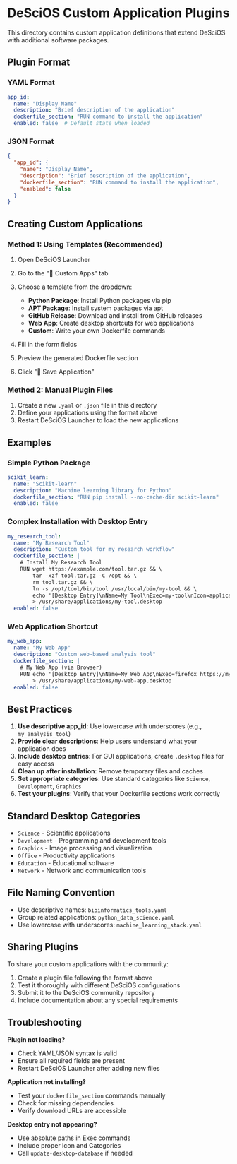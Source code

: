 # DeSciOS Custom Application Plugins

This directory contains custom application definitions that extend DeSciOS with additional software packages.

## Plugin Format

### YAML Format
```yaml
app_id:
  name: "Display Name"
  description: "Brief description of the application"
  dockerfile_section: "RUN command to install the application"
  enabled: false  # Default state when loaded
```

### JSON Format
```json
{
  "app_id": {
    "name": "Display Name",
    "description": "Brief description of the application",
    "dockerfile_section": "RUN command to install the application",
    "enabled": false
  }
}
```

## Creating Custom Applications

### Method 1: Using Templates (Recommended)

1. Open DeSciOS Launcher
2. Go to the "🧩 Custom Apps" tab
3. Choose a template from the dropdown:
   - **Python Package**: Install Python packages via pip
   - **APT Package**: Install system packages via apt
   - **GitHub Release**: Download and install from GitHub releases
   - **Web App**: Create desktop shortcuts for web applications
   - **Custom**: Write your own Dockerfile commands

4. Fill in the form fields
5. Preview the generated Dockerfile section
6. Click "💾 Save Application"

### Method 2: Manual Plugin Files

1. Create a new `.yaml` or `.json` file in this directory
2. Define your applications using the format above
3. Restart DeSciOS Launcher to load the new applications

## Examples

### Simple Python Package
```yaml
scikit_learn:
  name: "Scikit-learn"
  description: "Machine learning library for Python"
  dockerfile_section: "RUN pip install --no-cache-dir scikit-learn"
  enabled: false
```

### Complex Installation with Desktop Entry
```yaml
my_research_tool:
  name: "My Research Tool"
  description: "Custom tool for my research workflow"
  dockerfile_section: |
    # Install My Research Tool
    RUN wget https://example.com/tool.tar.gz && \
        tar -xzf tool.tar.gz -C /opt && \
        rm tool.tar.gz && \
        ln -s /opt/tool/bin/tool /usr/local/bin/my-tool && \
        echo '[Desktop Entry]\nName=My Tool\nExec=my-tool\nIcon=applications-science\nType=Application\nCategories=Science;' \
        > /usr/share/applications/my-tool.desktop
  enabled: false
```

### Web Application Shortcut
```yaml
my_web_app:
  name: "My Web App"
  description: "Custom web-based analysis tool"
  dockerfile_section: |
    # My Web App (via Browser)
    RUN echo '[Desktop Entry]\nName=My Web App\nExec=firefox https://myapp.example.com\nIcon=applications-internet\nType=Application\nCategories=Science;' \
        > /usr/share/applications/my-web-app.desktop
  enabled: false
```

## Best Practices

1. **Use descriptive app_id**: Use lowercase with underscores (e.g., `my_analysis_tool`)
2. **Provide clear descriptions**: Help users understand what your application does
3. **Include desktop entries**: For GUI applications, create `.desktop` files for easy access
4. **Clean up after installation**: Remove temporary files and caches
5. **Set appropriate categories**: Use standard categories like `Science`, `Development`, `Graphics`
6. **Test your plugins**: Verify that your Dockerfile sections work correctly

## Standard Desktop Categories

- `Science` - Scientific applications
- `Development` - Programming and development tools
- `Graphics` - Image processing and visualization
- `Office` - Productivity applications
- `Education` - Educational software
- `Network` - Network and communication tools

## File Naming Convention

- Use descriptive names: `bioinformatics_tools.yaml`
- Group related applications: `python_data_science.yaml`
- Use lowercase with underscores: `machine_learning_stack.yaml`

## Sharing Plugins

To share your custom applications with the community:

1. Create a plugin file following the format above
2. Test it thoroughly with different DeSciOS configurations
3. Submit it to the DeSciOS community repository
4. Include documentation about any special requirements

## Troubleshooting

**Plugin not loading?**
- Check YAML/JSON syntax is valid
- Ensure all required fields are present
- Restart DeSciOS Launcher after adding new files

**Application not installing?**
- Test your `dockerfile_section` commands manually
- Check for missing dependencies
- Verify download URLs are accessible

**Desktop entry not appearing?**
- Use absolute paths in Exec commands
- Include proper Icon and Categories
- Call `update-desktop-database` if needed 